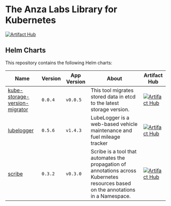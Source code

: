 # The Anza Labs Library for Kubernetes

[![Artifact Hub](https://img.shields.io/endpoint?url=https://artifacthub.io/badge/repository/anza-labs)](https://artifacthub.io/packages/search?repo=anza-labs)

## Helm Charts

This repository contains the following Helm charts:

| Name | Version | App Version | About | Artifact Hub |
|------|---------|-------------|-------|--------------|
| [kube-storage-version-migrator](anza-labs/kube-storage-version-migrator) | `0.0.4` | `v0.0.5` | This tool migrates stored data in etcd to the latest storage version.  | [![Artifact Hub](https://img.shields.io/static/v1?label=ArtifactHub&message=View&color=informational)](https://artifacthub.io/packages/helm/anza-labs/kube-storage-version-migrator) |
| [lubelogger](anza-labs/lubelogger) | `0.5.6` | `v1.4.3` | LubeLogger is a web-based vehicle maintenance and fuel mileage tracker | [![Artifact Hub](https://img.shields.io/static/v1?label=ArtifactHub&message=View&color=informational)](https://artifacthub.io/packages/helm/anza-labs/lubelogger) |
| [scribe](anza-labs/scribe) | `0.3.2` | `v0.3.0` | Scribe is a tool that automates the propagation of annotations across Kubernetes resources based on the annotations in a Namespace.  | [![Artifact Hub](https://img.shields.io/static/v1?label=ArtifactHub&message=View&color=informational)](https://artifacthub.io/packages/helm/anza-labs/scribe) |
